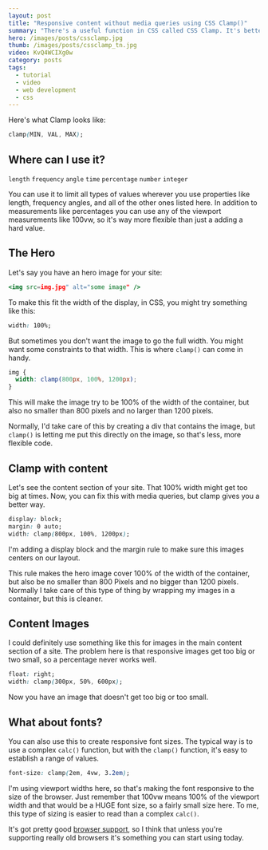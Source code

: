 ```yaml
---
layout: post
title: "Responsive content without media queries using CSS Clamp()"
summary: "There's a useful function in CSS called CSS Clamp. It's better than using a width property because you can set up a minimum and maximum value, which are the clamps."
hero: /images/posts/cssclamp.jpg
thumb: /images/posts/cssclamp_tn.jpg
video: KvQ4WCIXg0w
category: posts
tags:
  - tutorial
  - video
  - web development
  - css
---
```


Here's what Clamp looks like:

```css
clamp(MIN, VAL, MAX);
```

## Where can I use it?

`length` `frequency` `angle` `time` `percentage` `number` `integer`

You can use it to limit all types of values wherever you use properties like length, frequency angles, and all of the other ones listed here. In addition to measurements like percentages you can use any of the viewport measurements like 100vw, so it's way more flexible than just a adding a hard value.

## The Hero

Let's say you have an hero image for your site:

```jsx
<img src=img.jpg" alt="some image" />
```

To make this fit the width of the display, in CSS, you might try something like this:

```css
width: 100%;
```

But sometimes you don't want the image to go the full width. You might want some constraints to that width. This is where `clamp()` can come in handy.

```css
img {
  width: clamp(800px, 100%, 1200px);
}
```

This will make the image try to be 100% of the width of the container, but also no smaller than 800 pixels and no larger than 1200 pixels.

Normally, I'd take care of this by creating a div that contains the image, but `clamp()` is letting me put this directly on the image, so that's less, more flexible code.

## Clamp with content

Let's see the content section of your site. That 100% width might get too big at times. Now, you can fix this with media queries, but clamp gives you a better way.

```css
display: block;
margin: 0 auto;
width: clamp(800px, 100%, 1200px);
```

I'm adding a display block and the margin rule to make sure this images centers on our layout.

This rule makes the hero image cover 100% of the width of the container, but also be no smaller than 800 Pixels and no bigger than 1200 pixels. Normally I take care of this type of thing by wrapping my images in a container, but this is cleaner.

## Content Images

I could definitely use something like this for images in the main content section of a site. The problem here is that responsive images get too big or two small, so a percentage never works well.

```css
float: right;
width: clamp(300px, 50%, 600px);
```

Now you have an image that doesn't get too big or too small.

## What about fonts?

You can also use this to create responsive font sizes. The typical way is to use a complex `calc()` function, but with the `clamp()` function, it's easy to establish a range of values.

```css
font-size: clamp(2em, 4vw, 3.2em);
```

I'm using viewport widths here, so that's making the font responsive to the size of the browser. Just remember that 100vw means 100% of the viewport width and that would be a HUGE font size, so a fairly small size here. To me, this type of sizing is easier to read than a complex `calc()`.

It's got pretty good [browser support](https://caniuse.com/?search=clamp), so I think that unless you're supporting really old browsers it's something you can start using today.
